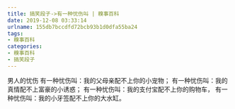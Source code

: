 ```yaml
---
title: 搞笑段子->有一种忧伤叫 | 糗事百科
date: 2019-12-08 03:33:14
urlname: 155db7bccdfd72bcb93b1d0dfa55ba24
tags: 
- 糗事百科
categories:
- 糗事百科
- 搞笑段子
---
```

男人的忧伤 有一种忧伤叫：我的父母亲配不上你的小宠物； 有一种忧伤叫：我的真情配不上富豪的小诱惑； 有一种忧伤叫：我的支付宝配不上你的购物车， 有一种忧伤叫：我的小牙签配不上你的大水缸。


